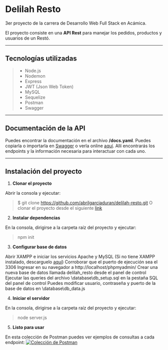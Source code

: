 Delilah Resto
=========

3er proyecto de la carrera de Desarrollo Web Full Stack en Acámica. 

El proyecto consiste en una **API Rest** para manejar los pedidos, productos y usuarios de un Restó.

---

Tecnologías utilizadas
---------

> - Node.js
> - Nodemon
> - Express
> - JWT (Json Web Token)
> - MySQL
> - Sequelize
> - Postman
> - Swagger

---

## Documentación de la API
Puedes encontrar la documentación en el archivo **/docs.yaml**. Puedes copiarla o importarla en [Swagger](https://editor.swagger.io/) o verla online [aquí](https://app.swaggerhub.com/apis/abrilgarciduran/delilah-resto/v1). Allí encontrarás los endpoints y la información necesaria para interactuar con cada uno.

---

## Instalación del proyecto

1) **Clonar el proyecto**

Abrir la consola y ejecutar:
>$ git clone https://github.com/abrilgarciaduran/delilah-resto.git
O clonar el proyecto desde el siguiente [link](https://github.com/abrilgarciaduran/delilah-resto.git)

2) **Instalar dependencias**

En la consola, dirigirse a la carpeta raíz del proyecto y ejecutar:
>npm init

3) **Configurar base de datos**

Abrir XAMPP e iniciar los servicios Apache y MySQL (Si no tiene XAMPP instalado, descarguelo [aquí](https://www.apachefriends.org/es/download.html))
Corroborar que el puerto de ejecución sea el 3306
Ingresar en su navegador a http://localhost/phpmyadmin/
Crear una nueva base de datos llamada delilah_resto desde el panel de control
Ejecutar las queries del archivo \database\db_setup.sql en la pestaña SQL del panel de control
Puedes modificar usuario, contraseña y puerto de la base de datos en \database\db_data.js

4) **Iniciar el servidor**

En la consola, dirigirse a la carpeta raíz del proyecto y ejecutar:
>node server.js

5) **Listo para usar**

En esta colección de Postman puedes ver ejemplos de consultas a cada endpoint:  [![Colección de Postman](https://run.pstmn.io/button.svg)](https://app.getpostman.com/run-collection/d77ffe64734586288cb9) 
